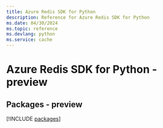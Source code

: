 ```yaml
---
title: Azure Redis SDK for Python
description: Reference for Azure Redis SDK for Python
ms.date: 04/30/2024
ms.topic: reference
ms.devlang: python
ms.service: cache
---
```

# Azure Redis SDK for Python - preview
## Packages - preview
[!INCLUDE [packages](redis-index.md)]